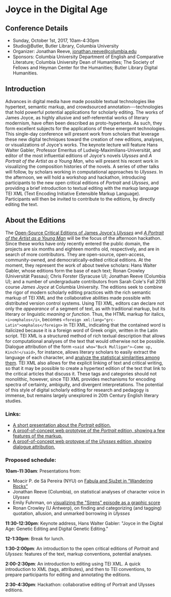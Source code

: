 Joyce in the Digital Age
========================

Conference Details
------------------

 - Sunday, October 1st, 2017, 10am-4:30pm 
 - Studio@Butler, Butler Library, Columbia University 
 - Organizer: Jonathan Reeve, jonathan.reeve@columbia.edu 
 - Sponsors: Columbia University Department of English and Comparative Literature; 
 Columbia University Dean of Humanities; 
 The Society of Fellows and Heyman Center for the Humanities; Butler Library Digital Humanities.

Introduction
------------

Advances in digital media have made possible textual technologies like
hypertext, semantic markup, and crowdsourced annotation---technologies
that hold powerful potential applications for scholarly editing. The
works of James Joyce, as highly allusive and self-referential works of
literary modernism, have often been described as proto-hypertexts. As
such, they form excellent subjects for the applications of these
emergent technologies. This single-day conference will present work from
scholars that leverage these new digital techniques toward the creation
of new editions, analyses, or visualizations of Joyce's works. The
keynote lecture will feature Hans Walter Gabler, Professor Emeritus of
Ludwig-Maximilians-Universität, and editor of the most influential
editions of Joyce's novels *Ulysses* and *A Portrait of the Artist as a
Young Man*, who will present his recent work in visualizing the
composition histories of the novels. A series of other talks will
follow, by scholars working in computational approaches to *Ulysses*. In
the afternoon, we will hold a workshop and hackathon, introducing
participants to the new open critical editions of *Portrait* and
*Ulysses*, and providing a brief introduction to textual editing with
the markup language TEI XML (Text Encoding Initiative Extensible Markup
Language). Participants will then be invited to contribute to the
editions, by directly editing the text.

About the Editions
------------------

The [Open-Source Critical Editions of James Joyce's
*Ulysses*](https://github.com/JonathanReeve/corpus-joyce-ulysses-tei)
and [*A Portrait of the Artist as a Young
Man*](https://github.com/JonathanReeve/corpus-joyce-portrait-TEI) will
be the focus of the afternoon hackathon. Since these works have only
recently entered the public domain, the projects are six months and
eighteen months old, respectively, and are in search of more
contributors. They are open-source, open-access, community-owned, and
democratically-edited critical editions. At the moment, they represent
the work of about twelve scholars: Hans Walter Gabler, whose editions
form the base of each text; Ronan Crowley (Universität Passau); Chris
Forster (Syracuse U); Jonathan Reeve (Columbia U); and a number of
undergraduate contributors from Sarah Cole's Fall 2016 course *James
Joyce* at Columbia University. The editions seek to combine the rigor of
modern scholarly editing practices with the rich semantic markup of TEI
XML and the collaborative abilities made possible with distributed
version control systems. Using TEI XML, editors can declare not only the
*appearance* of a segment of text, as with traditional markup, but its
literary or linguistic *meaning* or *function*. Thus, the HTML markup
for italics, `<i>omphalos</i>`, becomes
`<foreign xml:lang="grc-Latin">omphalos</foreign>` in TEI XML,
indicating that the contained word is italicized because it is a foreign
word of Greek origin, written in the Latin script. TEI XML is a
structured method of rich textual description that allows for
computational analyses of the text that would otherwise not be possible.
Dialogue attribution of the form
`<said who="Buck Mulligan">―Come up, Kinch!</said>`, for instance,
allows literary scholars to easily extract the language of each
character, and [analyze the statistical similarities among
them](https://github.com/JonathanReeve/corpus-joyce-ulysses-tei/blob/master/analysis/character-speech.ipynb).
TEI XML also allows for the explicit linking of text and critical
writing, so that it may be possible to create a hypertext edition of the
text that link to the critical articles that discuss it. These tags and
categories should not monolithic, however, since TEI XML provides
mechanisms for encoding spectra of certainty, ambiguity, and divergent
interpretations. The potential of this style of digital scholarly
editing for research and pedagogy is immense, but remains largely
unexplored in 20th Century English literary studies.

### Links:

-   [A short presentation about the
    *Portrait* edition.](http://jonreeve.com/presentations/portrait-xml/)
-   [A proof-of-concept web prototype of the *Portrait* edition, showing
    a few features of the markup.](https://joyce-portrait.netlify.com/)
-   [A proof-of-concept web protoype of the *Ulysses* edition, showing
    dialogue attribution.](https://ulysses-tei.netlify.com/)

### Proposed schedule:

**10am-11:30am**: Presentations from:

-   Moacir P. de Sá Pereira (NYU) on [Fabula and Sjužet in “Wandering
    Rocks”](https://muziejus.github.io/wandering-rocks/)
-   Jonathan Reeve (Columbia), on statistical analyses of character
    voice in *Ulysses*
-   Emily Fuhrman, on [visualizing the "Sirens" episode as a graphic
    score](http://emilyfuhrman.co/projects/joyce-ulysses-sirens-redux.html)
-   Ronan Crowley (U Antwerp), on finding and categorizing (and tagging)
    quotation, allusion, and unmarked borrowing in *Ulysses*

**11:30-12:30pm**: Keynote address, Hans Walter Gabler: "Joyce in the
Digital Age: Genetic Editing and Digital Genetic Editing."

**12-1:30pm**: Break for lunch.

**1:30-2:00pm**: An introduction to the open critical editions of
*Portrait* and *Ulysses*: features of the text, markup conventions,
potential analyses.

**2:00-2:30pm**: An introduction to editing using TEI XML. A quick
introduction to XML (tags, attributes), and then to TEI conventions, to
prepare participants for editing and annotating the editions.

**2:30-4:30pm**: Hackathon: collaborative editing of Portrait and
Ulysses editions.
